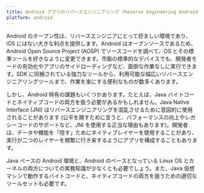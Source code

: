 ```yaml
---
title: Android アプリのリバースエンジニアリング (Reverse Engineering Android Apps)
platform: android
---
```


Android のオープン性は、リバースエンジニアにとって好ましい環境であり、iOS にはない大きな利点を提供します。Android はオープンソースであるため、Android Open Source Project (AOSP) でソースコードを調べて、OS とその標準ツールを好きなように変更できます。市販の標準的なデバイスでも、開発者モードの有効化やアプリのサイドローディングなど、面倒な作業なしに実行できます。SDK に同梱されている強力なツールから、利用可能な幅広いリバースエンジニアリングツールまで、作業を楽にする便利なものが数多くあります。

しかし、Android 特有の課題もいくつかあります。たとえば、Java バイトコードとネイティブコードの両方を扱う必要があるかもしれません。Java Native Interface (JNI) はリバースエンジニアリングを混乱させるために意図的に使用されることがあります (公平を期すために言うと、パフォーマンスの向上やレガシーコードのサポートなど、JNI を使用する正当な理由もあります)。開発者は、データや機能を「隠す」ためにネイティブレイヤーを使用することがあり、実行が二つのレイヤーを頻繁に行き来するようにアプリを構成することもあります。

Java ベースの Android 環境と、Android のベースとなっている Linux OS とカーネルの両方についての実務知識が少なくとも必要でしょう。また、Java 仮想マシンで動作するバイトコードと、ネイティブコードの両方を扱うための適切なツールセットも必要です。
